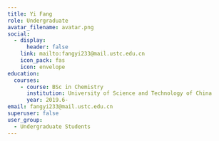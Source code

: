 ```yaml
---
title: Yi Fang
role: Undergraduate
avatar_filename: avatar.png
social:
  - display:
      header: false
    link: mailto:fangyi233@mail.ustc.edu.cn
    icon_pack: fas
    icon: envelope
education:
  courses:
    - course: BSc in Chemistry
      institution: University of Science and Technology of China
      year: 2019.6-
email: fangyi233@mail.ustc.edu.cn
superuser: false
user_group:
  - Undergraduate Students
---
```

